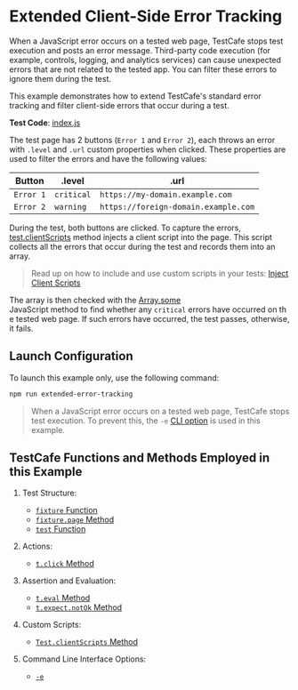 # Extended Client-Side Error Tracking

When a JavaScript error occurs on a tested web page, TestCafe stops test execution and posts an error message. Third-party code execution (for example, controls, logging, and analytics services) can cause unexpected errors that are not related to the tested app. You can filter these errors to ignore them during the test.

This example demonstrates how to extend TestCafe's standard error tracking and filter client-side errors that occur during a test.

**Test Code**: [index.js](index.js)

The test page has 2 buttons (`Error 1` and `Error 2`), each throws an error with `.level` and `.url` custom properties when clicked. These properties are used to filter the errors and have the following values:

|Button|.level|.url|
|------|--------|-----|
|`Error 1`|`critical`|`https://my-domain.example.com`|
|`Error 2`|`warning`|`https://foreign-domain.example.com`|

During the test, both buttons are clicked. To capture the errors, [test.clientScripts](https://devexpress.github.io/testcafe/documentation/reference/test-api/test/clientscripts.html) method injects a client script into the page. This script collects all the errors that occur during the test and records them into an array.

> Read up on how to include and use custom scripts in your tests: [Inject Client Scripts](https://devexpress.github.io/testcafe/documentation/guides/advanced-guides/inject-client-scripts.html)

The array is then checked with the [Array.some](https://developer.mozilla.org/en-US/docs/Web/JavaScript/Reference/Global_Objects/Array/some) JavaScript method to find whether any `critical` errors have occurred on the tested web page. If such errors have occurred, the test passes, otherwise, it fails.

## Launch Configuration

To launch this example only, use the following command:

```sh
npm run extended-error-tracking
```

> When a JavaScript error occurs on a tested web page, TestCafe stops test execution. To prevent this, the `-e` [CLI option](https://devexpress.github.io/testcafe/documentation/reference/command-line-interface.html#-e---skip-js-errors) is used in this example.

## TestCafe Functions and Methods Employed in this Example

1. Test Structure:

   - [`fixture` Function](https://devexpress.github.io/testcafe/documentation/reference/test-api/global/fixture.html)
   - [`fixture.page` Method](https://devexpress.github.io/testcafe/documentation/reference/test-api/fixture/page.html)
   - [`test` Function](https://devexpress.github.io/testcafe/documentation/reference/test-api/global/test.html)

2. Actions:

   - [`t.click` Method](https://devexpress.github.io/testcafe/documentation/reference/test-api/testcontroller/click.html)

3. Assertion and Evaluation:

   - [`t.eval` Method](https://devexpress.github.io/testcafe/documentation/reference/test-api/testcontroller/eval.html)
   - [`t.expect.notOk` Method](https://devexpress.github.io/testcafe/documentation/reference/test-api/testcontroller/expect/notok.html)

4. Custom Scripts:

   - [`Test.clientScripts` Method](https://devexpress.github.io/testcafe/documentation/reference/test-api/test/clientscripts.html)

5. Command Line Interface Options:

   - [`-e`](https://devexpress.github.io/testcafe/documentation/reference/command-line-interface.html#-e---skip-js-errors)

